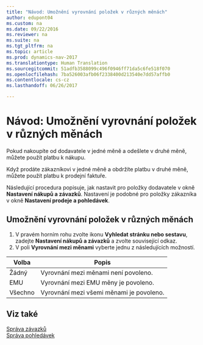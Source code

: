 ```yaml
---
title: "Návod: Umožnění vyrovnání položek v různých měnách"
author: edupont04
ms.custom: na
ms.date: 09/22/2016
ms.reviewer: na
ms.suite: na
ms.tgt_pltfrm: na
ms.topic: article
ms.prod: dynamics-nav-2017
ms.translationtype: Human Translation
ms.sourcegitcommit: 51adfb3588099c496f0946ff71da5c6fe518f070
ms.openlocfilehash: 7ba526003afb06f2338400d213540e7dd57affb0
ms.contentlocale: cs-cz
ms.lasthandoff: 06/26/2017

---
```


# <a name="how-to-enable-application-of-ledger-entries-in-different-currencies"></a>Návod: Umožnění vyrovnání položek v různých měnách
Pokud nakoupíte od dodavatele v jedné měně a odešlete v druhé měně, můžete použít platbu k nákupu.

Když prodáte zákazníkovi v jedné měně a obdržíte platbu v druhé měně, můžete použít platbu k prodejní faktuře.

Následující procedura popisuje, jak nastavit pro položky dodavatele v okně **Nastavení nákupů a závazků**. Nastavení je podobné pro položky zákazníka v okně **Nastavení prodeje a pohledávek**.

## <a name="to-enable-application-of-vendor-ledger-entries-in-different-currencies"></a>Umožnění vyrovnání položek v různých měnách
1. V pravém horním rohu zvolte ikonu **Vyhledat stránku nebo sestavu**, zadejte **Nastavení nákupů a závazků** a zvolte související odkaz.
2. V poli **Vyrovnání mezi měnami** vyberte jednu z následujících možností.

|Volba |Popis |
|-------|------------|
|Žádný|Vyrovnání mezi měnami není povoleno.|
|EMU|Vyrovnání mezi EMU měny je povoleno.|
|Všechno|Vyrovnání mezi všemi měnami je povoleno.

## <a name="see-also"></a>Viz také  
[Správa závazků](payables-manage-payables.md)  
[Správa pohledávek](receivables-manage-receivables.md)

